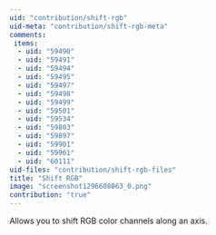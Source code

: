 ```yaml
---
uid: "contribution/shift-rgb"
uid-meta: "contribution/shift-rgb-meta"
comments: 
 items: 
  - uid: "59490"
  - uid: "59491"
  - uid: "59494"
  - uid: "59495"
  - uid: "59497"
  - uid: "59498"
  - uid: "59499"
  - uid: "59501"
  - uid: "59534"
  - uid: "59803"
  - uid: "59897"
  - uid: "59901"
  - uid: "59961"
  - uid: "60111"
uid-files: "contribution/shift-rgb-files"
title: "Shift RGB"
image: "screenshot1296608063_0.png"
contribution: "true"
---
```


Allows you to shift RGB color channels along an axis.